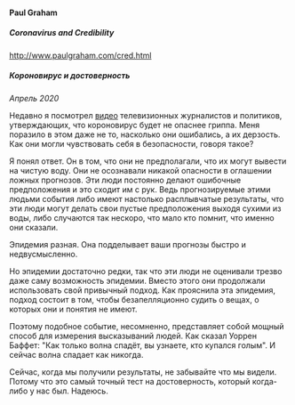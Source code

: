 #### Paul Graham

##### Coronavirus and Credibility 

http://www.paulgraham.com/cred.html

#####  Короновирус и достоверность

_Апрель 2020_

Недавно я посмотрел [видео](https://www.youtube.com/watch?v=NAh4uS4f78o) телевизионных журналистов и политиков, утверждающих, что короновирус будет не опаснее гриппа. Меня поразило в этом даже не то, насколько они ошибались, а их дерзость. Как они могли чувствовать себя в безопасности, говоря такое?

Я понял ответ. Он в том, что они не предполагали, что их могут вывести на чистую воду. Они не осознавали никакой опасности в оглашении ложных прогнозов. Эти люди постоянно делают ошибочные предположения и это сходит им с рук. Ведь прогнозируемые этими людьми события либо имеют настолько расплывчатые результаты, что эти люди могут делать свои пустые предположения выходя сухими из воды, либо случаются так нескоро, что мало кто помнит, что именно они сказали.

Эпидемия разная. Она подделывает ваши прогнозы быстро и недвусмысленно.

Но эпидемии достаточно редки, так что эти люди не оценивали трезво даже саму возможность эпидемии. Вместо этого они продолжали использовать свой привычный подход. Как прояснила эта эпидемия, подход состоит в том, чтобы безапелляционно судить о вещах, о которых они и понятия не имеют.

Поэтому подобное событие, несомненно, представляет собой мощный способ для измерения высказываний людей. Как сказал Уоррен Баффет: "Как только волна спадёт, вы узнаете, кто купался голым". И сейчас волна спадает как никогда.

Сейчас, когда мы получили результаты, не забывайте что мы видели. Потому что это самый точный тест на достоверность, который когда-либо у нас был. Надеюсь.